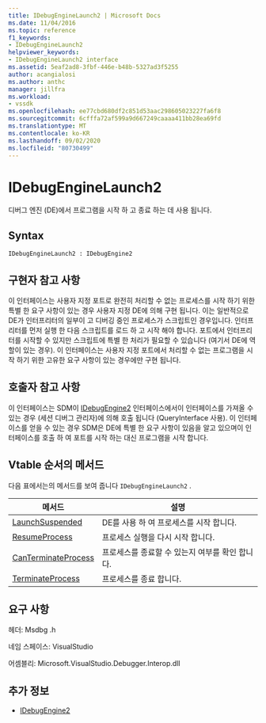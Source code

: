 ```yaml
---
title: IDebugEngineLaunch2 | Microsoft Docs
ms.date: 11/04/2016
ms.topic: reference
f1_keywords:
- IDebugEngineLaunch2
helpviewer_keywords:
- IDebugEngineLaunch2 interface
ms.assetid: 5eaf2ad8-3fbf-446e-b48b-5327ad3f5255
author: acangialosi
ms.author: anthc
manager: jillfra
ms.workload:
- vssdk
ms.openlocfilehash: ee77cbd680df2c851d53aac298605023227fa6f8
ms.sourcegitcommit: 6cfffa72af599a9d667249caaaa411bb28ea69fd
ms.translationtype: MT
ms.contentlocale: ko-KR
ms.lasthandoff: 09/02/2020
ms.locfileid: "80730499"
---
```

# <a name="idebugenginelaunch2"></a>IDebugEngineLaunch2
디버그 엔진 (DE)에서 프로그램을 시작 하 고 종료 하는 데 사용 됩니다.

## <a name="syntax"></a>Syntax

```
IDebugEngineLaunch2 : IDebugEngine2
```

## <a name="notes-for-implementers"></a>구현자 참고 사항
 이 인터페이스는 사용자 지정 포트로 완전히 처리할 수 없는 프로세스를 시작 하기 위한 특별 한 요구 사항이 있는 경우 사용자 지정 DE에 의해 구현 됩니다. 이는 일반적으로 DE가 인터프리터의 일부이 고 디버깅 중인 프로세스가 스크립트인 경우입니다. 인터프리터를 먼저 실행 한 다음 스크립트를 로드 하 고 시작 해야 합니다. 포트에서 인터프리터를 시작할 수 있지만 스크립트에 특별 한 처리가 필요할 수 있습니다 (여기서 DE에 역할이 있는 경우). 이 인터페이스는 사용자 지정 포트에서 처리할 수 없는 프로그램을 시작 하기 위한 고유한 요구 사항이 있는 경우에만 구현 됩니다.

## <a name="notes-for-callers"></a>호출자 참고 사항
 이 인터페이스는 SDM이 [IDebugEngine2](../../../extensibility/debugger/reference/idebugengine2.md) 인터페이스에서이 인터페이스를 가져올 수 있는 경우 (세션 디버그 관리자)에 의해 호출 됩니다 (QueryInterface 사용). 이 인터페이스를 얻을 수 있는 경우 SDM은 DE에 특별 한 요구 사항이 있음을 알고 있으며이 인터페이스를 호출 하 여 포트를 시작 하는 대신 프로그램을 시작 합니다.

## <a name="methods-in-vtable-order"></a>Vtable 순서의 메서드
 다음 표에서는의 메서드를 보여 줍니다 `IDebugEngineLaunch2` .

|메서드|설명|
|------------|-----------------|
|[LaunchSuspended](../../../extensibility/debugger/reference/idebugenginelaunch2-launchsuspended.md)|DE를 사용 하 여 프로세스를 시작 합니다.|
|[ResumeProcess](../../../extensibility/debugger/reference/idebugenginelaunch2-resumeprocess.md)|프로세스 실행을 다시 시작 합니다.|
|[CanTerminateProcess](../../../extensibility/debugger/reference/idebugenginelaunch2-canterminateprocess.md)|프로세스를 종료할 수 있는지 여부를 확인 합니다.|
|[TerminateProcess](../../../extensibility/debugger/reference/idebugenginelaunch2-terminateprocess.md)|프로세스를 종료 합니다.|

## <a name="requirements"></a>요구 사항
 헤더: Msdbg .h

 네임 스페이스: VisualStudio

 어셈블리: Microsoft.VisualStudio.Debugger.Interop.dll

## <a name="see-also"></a>추가 정보
- [IDebugEngine2](../../../extensibility/debugger/reference/idebugengine2.md)
